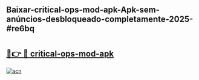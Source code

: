 ## Baixar-critical-ops-mod-apk-Apk-sem-anúncios-desbloqueado-completamente-2025-#re6bq

# <h2><a href="https://ainizakaria.my?title=critical-ops-mod-apk&ref=22M">🔗👉 🔴 critical-ops-mod-apk</a></h2>

[![acn](https://github.com/user-attachments/assets/0f9c940e-d8b0-45ae-aac7-cd30a18b3e1c)](https://ainizakaria.my?title=critical-ops-mod-apk&ref=22M)

